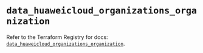 # `data_huaweicloud_organizations_organization`

Refer to the Terraform Registry for docs: [`data_huaweicloud_organizations_organization`](https://registry.terraform.io/providers/huaweicloud/huaweicloud/1.71.1/docs/data-sources/organizations_organization).
